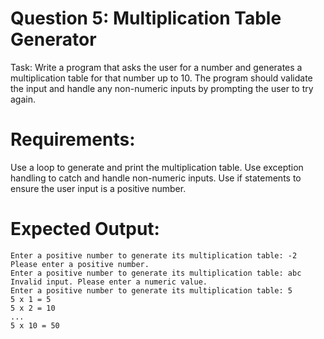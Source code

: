 # Question 5: Multiplication Table Generator
Task: Write a program that asks the user for a number and generates a multiplication table for that number up to 10. The program should validate the input and handle any non-numeric inputs by prompting the user to try again.

# Requirements:

Use a loop to generate and print the multiplication table.
Use exception handling to catch and handle non-numeric inputs.
Use if statements to ensure the user input is a positive number.

# Expected Output:
```
Enter a positive number to generate its multiplication table: -2
Please enter a positive number.
Enter a positive number to generate its multiplication table: abc
Invalid input. Please enter a numeric value.
Enter a positive number to generate its multiplication table: 5
5 x 1 = 5
5 x 2 = 10
...
5 x 10 = 50

```

